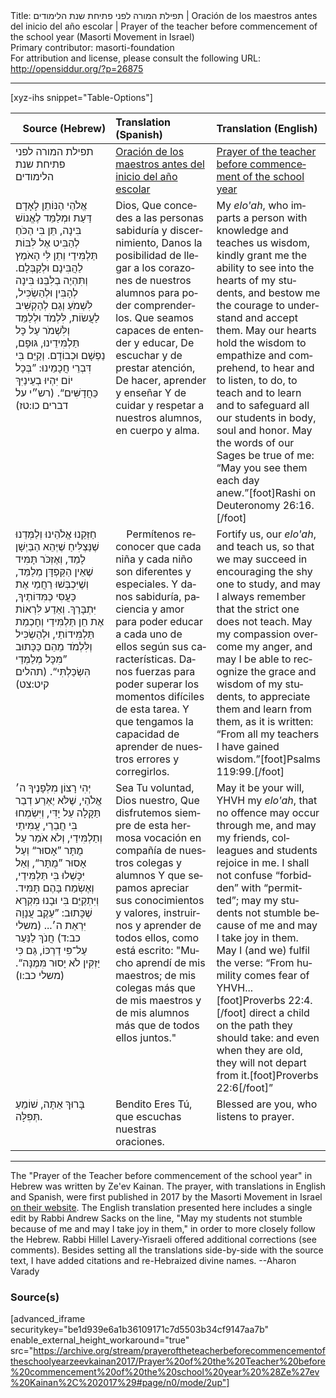 <html>
<head></head>
<body>
Title: תפילת המורה לפני פתיחת שנת הלימודים | Oración de los maestros antes del inicio del año escolar | Prayer of the teacher before commencement of the school year (Masorti Movement in Israel)<br />
Primary contributor: masorti-foundation<br />
For attribution and license, please consult the following URL: <a href="http://opensiddur.org/?p=26875">http://opensiddur.org/?p=26875</a>
<p />
<hr />

[xyz-ihs snippet="Table-Options"]<table style="margin-left: auto; margin-right: auto;" class="draggable">
<thead><tr><th id="x" style="text-align: right;">Source (Hebrew)</th><th style="text-align: left;">Translation (Spanish)</th><th style="text-align: left;">Translation (English)</th></tr></thead>
<tbody>
<tr><td style="vertical-align:top;" width="33%">
<div class="liturgy" lang="he">
תפילת המורה לפני פתיחת שנת הלימודים
</span></div></td>
 
<td style="vertical-align:top;" width="33%">
<div class="spanish" lang="es">
<u>Oración de los maestros antes del inicio del año escolar</u>
</span></div></td>
 
<td style="vertical-align:top;" width="33%">
<div class="english" lang="en">
<u>Prayer of the teacher before commencement of the school year</u>
</div></td></tr>


<tr><td style="vertical-align:top;" width="33%">
<div class="liturgy" lang="he">
אֱלֹהַי
הַנּוֹתֵן לָאָדָם דַּעַת וּמְלַמֵּד לֶאֱנוֹשׁ בִּינָה,
תֵּן בִּי הַכֹּחַ לְהַבִּיט אֶל לִּבּוֹת תַּלְמִּידַי
וְתֵן לִּי הָאֹמֶץ לַהֲבִּינָם וּלְקַבְּלָם.
וְתִּהְיֶה בְלִּבֵּנוּ בִּינָה לְהָבִּין וּלְהַשְׂכִּיל,
לִּשְׁמֹעַ וְגַם לְהַקְשִּׁיב
לַעֲשׂוֹת, לִּלְמֹד וּלְלַמֵּד
וְלִּשְׁמֹר עַל כָּל תַּלְמִּידֵינוּ, גּוּפָם, נַפְשָׁם וּכְבוֹדָם.
וְקַיֵּם בִּי דִּבְרֵי חֲכָמֵינוּ: 
”בְּכָל יוֹם יִּהְיוּ בְעֵינַיִּךְ כַּחֲדָשִּׁים“. <span class="citation">(רש״י על דברים כו:טז)</span>
</span></div></td>
 
<td style="vertical-align:top;" width="33%">
<div class="spanish" lang="es">
Dios,
Que concedes a las personas sabiduría y discernimiento,
Danos la posibilidad de llegar a los corazones de nuestros alumnos 
para poder comprenderlos.
Que seamos capaces de entender y educar,
De escuchar y de prestar atención,
De hacer, aprender y enseñar
Y de cuidar y respetar a nuestros alumnos, en cuerpo y alma.
</span></div></td>
 
<td style="vertical-align:top;" width="33%">
<div class="english" lang="en">
My <em>elo'ah</em>,
who imparts a person with knowledge and teaches us wisdom,
kindly grant me the ability to see into the hearts of my students, 
and bestow me the courage to understand and accept them.
May our hearts hold the wisdom to empathize and comprehend, 
to hear and to listen, 
to do, to teach and to learn 
and to safeguard all our students in body, soul and honor.
May the words of our Sages be true of me: 
“May you see them each day anew.”[foot]Rashi on Deuteronomy 26:16.[/foot]
</div></td></tr>


<tr><td style="vertical-align:top;" width="33%">
<div class="liturgy" lang="he">
חַזְּקֵנוּ
אֱלֹהֵינוּ וְלַמְּדֵנוּ
שֶׁנַּצְלִּיחַ שֶׁיְּהֵא הַבַּיְשָׁן לָמֵד,
וְאֶזְכֹּר תָּמִּיד שֶׁאֵין הַקַּפְדָּן מְלַמֵּד,
וְשֶׁיִּכְבְּשׁוּ רַחֲמַי אֶת כַּעֲסִּי כְּמִּדּוֹתֶיךָ, יִּתְבָּרַךְ.
וְאֵדַע לִּרְאוֹת אֶת חֵן תַּלְמִּידַי וְחָכְמַת תַּלְמִּידוֹתַי,
וּלְהַשְׂכִּיל וְלִּלְמֹד מֵהֵם כַּכָּתוּב ”מִּכָּל מְלַמְּדַי הִּשְׂכַּלְתִּי“. <span class="citation">(תהלים קיט:צט)</span>
</span></div></td>
 
<td style="vertical-align:top;" width="33%">
<div class="spanish" lang="es">
&nbsp;
&nbsp;
Permítenos reconocer que cada niña y cada niño son diferentes y especiales. Y danos sabiduría, paciencia y amor para poder educar a cada uno de ellos según sus características. 
Danos fuerzas para poder superar los momentos difíciles de esta tarea. Y que tengamos la capacidad de aprender de nuestros errores y corregirlos.
</span></div></td>
 
<td style="vertical-align:top;" width="33%">
<div class="english" lang="en">
Fortify us,
our <em>elo'ah</em>, and teach us,
so that we may succeed in encouraging the shy one to study, 
and may I always remember that the strict one does not teach.
May my compassion overcome my anger,
and may I be able to recognize the grace and wisdom of my students,
to appreciate them and learn from them,
as it is written: “From all my teachers I have gained wisdom.”[foot]Psalms 119:99.[/foot]
</div></td></tr>


<tr><td style="vertical-align:top;" width="33%">
<div class="liturgy" lang="he">
יְּהִי רָצוֹן מִלְּפָנֶיךָ
ה׳ אֱלֹהַי, שֶׁלֹּא יֶאְרַע דְבַר תַּקָּלָה עַל יָדִּי, 
וְיִּשְׂמְחוּ בִּי חֲבֵרַי, עֲמִּיתַי וְתַלְמִּידַי,
וְלֹא אֹמַר עַל מֻתָּר ”אָסוּר“ וְעַל אָסוּר ”מֻתָּר“, 
וְאַל יִּכָּשְׁלוּ בִּי תַּלְמִּידַי,
וְאֶשְׂמַח בָּהֶם תָּמִּיד.
וְיִּתְקַיֵּם בִּי וּבָנוּ מִּקְרָא שֶׁכָּתוּב:
”עֵקֶב עֲנָוָה יִּרְאַת ה׳... <span class="citation">(משלי כב:ד)</span>
חֲנֹךְ לַנַּעַר עַל־פִּי דַרְכּוֹ,
גַּם כִּי יַזְקִּין לֹא יָסוּר מִּמֶּנָּה“. <span class="citation">(משלי כב:ו)</span>
</span></div></td>
 
<td style="vertical-align:top;" width="33%">
<div class="spanish" lang="es">
Sea Tu voluntad, 
Dios nuestro, Que disfrutemos siempre de esta hermosa vocación 
en compañía de nuestros colegas y alumnos
Y que sepamos apreciar sus conocimientos y valores, 
instruirnos y aprender de todos ellos, 
como está escrito:
"Mucho aprendí de mis maestros; 
de mis colegas más que de mis maestros 
y de mis alumnos más que de todos ellos juntos."
</span></div></td>
 
<td style="vertical-align:top;" width="33%">
<div class="english" lang="en">
May it be your will,
YHVH my <em>elo'ah</em>, that no offence may occur through me, 
and may my friends, colleagues and students rejoice in me.
I shall not confuse “forbidden” with “permitted”;
may my students not stumble because of me 
and may I take joy in them.
May I (and we) fulfil the verse: 
“From humility comes fear of YHVH...[foot]Proverbs 22:4.[/foot] 
direct a child on the path they should take: 
and even when they are old, they will not depart from it.[foot]Proverbs 22:6[/foot]”
</div></td></tr>


<tr><td style="vertical-align:top;" width="33%">
<div class="liturgy" lang="he">
בָּרוּךְ אַתָּה, 
שׁוֹמֵעַ תְּפִּלָּה.
</span></div></td>
 
<td style="vertical-align:top;" width="33%">
<div class="spanish" lang="es">
Bendito Eres Tú, 
que escuchas nuestras oraciones.
</span></div></td>
 
<td style="vertical-align:top;" width="33%">
<div class="english" lang="en">
Blessed are you, 
who listens to prayer.
</div></td></tr>
</tbody></table>

<hr />

The "Prayer of the Teacher before commencement of the school year" in Hebrew was written by Ze'ev Kainan. The prayer, with translations in English and Spanish, were first published in 2017 by the Masorti Movement in Israel <a href="http://www.masorti.org.il/ravsiach/rspage.php?pid=292">on their website</a>. The English translation presented here includes a single edit by Rabbi Andrew Sacks on the line, "May my students not stumble because of me and may I take joy in them," in order to more closely follow the Hebrew. Rabbi Hillel Lavery-Yisraeli offered additional corrections (see comments). Besides setting all the translations side-by-side with the source text, I have added citations and re-Hebraized divine names. --Aharon Varady

<h3>Source(s)</h3>

[advanced_iframe securitykey="be1d939e6a1b36109171c7d5503b34cf9147aa7b" enable_external_height_workaround="true" src="https://archive.org/stream/prayeroftheteacherbeforecommencementoftheschoolyearzeevkainan2017/Prayer%20of%20the%20Teacher%20before%20commencement%20of%20the%20school%20year%20%28Ze%27ev%20Kainan%2C%202017%29#page/n0/mode/2up"]
</body>
</html>